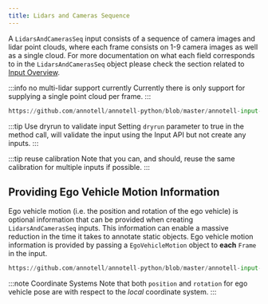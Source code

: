 ```yaml
---
title: Lidars and Cameras Sequence
---
```


A `LidarsAndCamerasSeq` input consists of a sequence of camera images and lidar point clouds, where each frame consists on 1-9 camera images as well as a single cloud. For more documentation on what each field corresponds to in the `LidarsAndCamerasSeq` object please check the section related to [Input Overview](/docs/input-api/overview).

:::info no multi-lidar support currently
Currently there is only support for supplying a single point cloud per frame.
:::

```python reference
https://github.com/annotell/annotell-python/blob/master/annotell-input-api/examples/lidars_and_cameras_seq.py
```
:::tip Use dryrun to validate input
Setting `dryrun` parameter to true in the method call, will validate the input using the Input API but not create any inputs.
:::

:::tip reuse calibration
Note that you can, and should, reuse the same calibration for multiple inputs if possible.
:::


## Providing Ego Vehicle Motion Information
Ego vehicle motion (i.e. the position and rotation of the ego vehicle) is optional information that can be provided when creating `LidarsAndCamerasSeq` inputs. This information can enable a massive reduction in the time it takes to annotate static objects. Ego vehicle motion information is provided by passing a `EgoVehicleMotion` object to **each** `Frame` in the input.


```python reference
https://github.com/annotell/annotell-python/blob/master/annotell-input-api/examples/lidars_and_cameras_seq_full.py
```

:::note Coordinate Systems
Note that both `position` and `rotation` for ego vehicle pose are with respect to the *local* coordinate system.
:::
